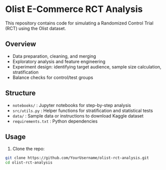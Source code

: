 # Olist E-Commerce RCT Analysis

This repository contains code for simulating a Randomized Control Trial (RCT) using the Olist dataset.

## Overview
- Data preparation, cleaning, and merging
- Exploratory analysis and feature engineering
- Experiment design: identifying target audience, sample size calculation, stratification
- Balance checks for control/test groups

## Structure
- `notebooks/` : Jupyter notebooks for step-by-step analysis
- `src/utils.py` : Helper functions for stratification and statistical tests
- `data/` : Sample data or instructions to download Kaggle dataset
- `requirements.txt` : Python dependencies

## Usage
1. Clone the repo:
```bash
git clone https://github.com/YourUsername/olist-rct-analysis.git
cd olist-rct-analysis
